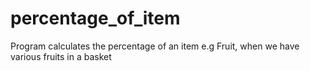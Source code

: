 # percentage_of_item
Program calculates the percentage of an item e.g Fruit, when we have various fruits in a basket
